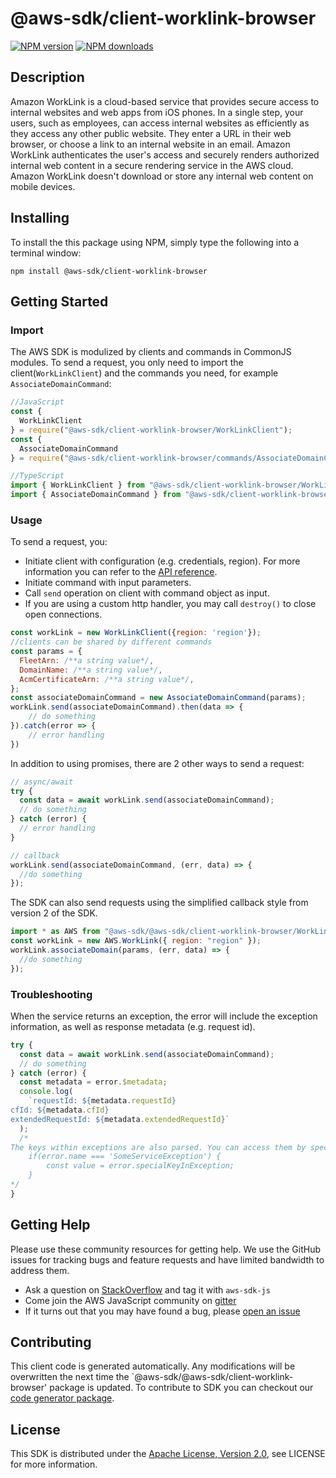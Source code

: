 # @aws-sdk/client-worklink-browser

[![NPM version](https://img.shields.io/npm/v/@aws-sdk/client-worklink-browser/preview.svg)](https://www.npmjs.com/package/@aws-sdk/client-worklink-browser)
[![NPM downloads](https://img.shields.io/npm/dm/@aws-sdk/client-worklink-browser.svg)](https://www.npmjs.com/package/@aws-sdk/client-worklink-browser)

## Description

<p>Amazon WorkLink is a cloud-based service that provides secure access to internal websites and web apps from iOS phones. In a single step, your users, such as employees, can access internal websites as efficiently as they access any other public website. They enter a URL in their web browser, or choose a link to an internal website in an email. Amazon WorkLink authenticates the user's access and securely renders authorized internal web content in a secure rendering service in the AWS cloud. Amazon WorkLink doesn't download or store any internal web content on mobile devices.</p>

## Installing

To install the this package using NPM, simply type the following into a terminal window:

```
npm install @aws-sdk/client-worklink-browser
```

## Getting Started

### Import

The AWS SDK is modulized by clients and commands in CommonJS modules. To send a request, you only need to import the client(`WorkLinkClient`) and the commands you need, for example `AssociateDomainCommand`:

```javascript
//JavaScript
const {
  WorkLinkClient
} = require("@aws-sdk/client-worklink-browser/WorkLinkClient");
const {
  AssociateDomainCommand
} = require("@aws-sdk/client-worklink-browser/commands/AssociateDomainCommand");
```

```javascript
//TypeScript
import { WorkLinkClient } from "@aws-sdk/client-worklink-browser/WorkLinkClient";
import { AssociateDomainCommand } from "@aws-sdk/client-worklink-browser/commands/AssociateDomainCommand";
```

### Usage

To send a request, you:

- Initiate client with configuration (e.g. credentials, region). For more information you can refer to the [API reference][].
- Initiate command with input parameters.
- Call `send` operation on client with command object as input.
- If you are using a custom http handler, you may call `destroy()` to close open connections.

```javascript
const workLink = new WorkLinkClient({region: 'region'});
//clients can be shared by different commands
const params = {
  FleetArn: /**a string value*/,
  DomainName: /**a string value*/,
  AcmCertificateArn: /**a string value*/,
};
const associateDomainCommand = new AssociateDomainCommand(params);
workLink.send(associateDomainCommand).then(data => {
    // do something
}).catch(error => {
    // error handling
})
```

In addition to using promises, there are 2 other ways to send a request:

```javascript
// async/await
try {
  const data = await workLink.send(associateDomainCommand);
  // do something
} catch (error) {
  // error handling
}
```

```javascript
// callback
workLink.send(associateDomainCommand, (err, data) => {
  //do something
});
```

The SDK can also send requests using the simplified callback style from version 2 of the SDK.

```javascript
import * as AWS from "@aws-sdk/@aws-sdk/client-worklink-browser/WorkLink";
const workLink = new AWS.WorkLink({ region: "region" });
workLink.associateDomain(params, (err, data) => {
  //do something
});
```

### Troubleshooting

When the service returns an exception, the error will include the exception information, as well as response metadata (e.g. request id).

```javascript
try {
  const data = await workLink.send(associateDomainCommand);
  // do something
} catch (error) {
  const metadata = error.$metadata;
  console.log(
    `requestId: ${metadata.requestId}
cfId: ${metadata.cfId}
extendedRequestId: ${metadata.extendedRequestId}`
  );
  /*
The keys within exceptions are also parsed. You can access them by specifying exception names:
    if(error.name === 'SomeServiceException') {
        const value = error.specialKeyInException;
    }
*/
}
```

## Getting Help

Please use these community resources for getting help. We use the GitHub issues for tracking bugs and feature requests and have limited bandwidth to address them.

- Ask a question on [StackOverflow](https://stackoverflow.com/questions/tagged/aws-sdk-js) and tag it with `aws-sdk-js`
- Come join the AWS JavaScript community on [gitter](https://gitter.im/aws/aws-sdk-js-v3)
- If it turns out that you may have found a bug, please [open an issue](https://github.com/aws/aws-sdk-js-v3/issues)

## Contributing

This client code is generated automatically. Any modifications will be overwritten the next time the `@aws-sdk/@aws-sdk/client-worklink-browser' package is updated. To contribute to SDK you can checkout our [code generator package][].

## License

This SDK is distributed under the
[Apache License, Version 2.0](http://www.apache.org/licenses/LICENSE-2.0),
see LICENSE for more information.

[code generator package]: https://github.com/aws/aws-sdk-js-v3/tree/master/packages/service-types-generator
[api reference]: https://docs.aws.amazon.com/AWSJavaScriptSDK/latest/
